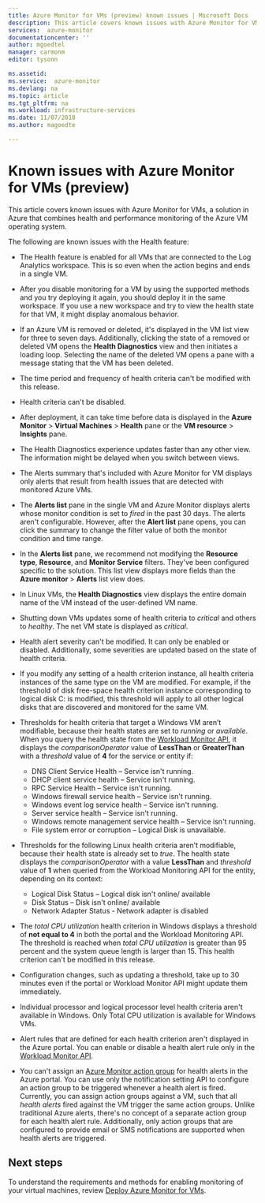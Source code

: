 ```yaml
---
title: Azure Monitor for VMs (preview) known issues | Microsoft Docs
description: This article covers known issues with Azure Monitor for VMs, a solution in Azure that combines health and performance monitoring of the Azure VM operating system. Azure Monitor for VMs also automatically discovers application components and dependencies with other resources and maps the communication between them.
services:  azure-monitor
documentationcenter: ''
author: mgoedtel
manager: carmonm
editor: tysonn

ms.assetid: 
ms.service:  azure-monitor
ms.devlang: na
ms.topic: article
ms.tgt_pltfrm: na
ms.workload: infrastructure-services
ms.date: 11/07/2018
ms.author: magoedte

---
```


# Known issues with Azure Monitor for VMs (preview)

This article covers known issues with Azure Monitor for VMs, a solution in Azure that combines health and performance monitoring of the Azure VM operating system. 

The following are known issues with the Health feature:

- The Health feature is enabled for all VMs that are connected to the Log Analytics workspace. This is so even when the action begins and ends in a single VM.
- After you disable monitoring for a VM by using the supported methods and you try deploying it again, you should deploy it in the same workspace. If you use a new workspace and try to view the health state for that VM, it might display anomalous behavior.
- If an Azure VM is removed or deleted, it's displayed in the VM list view for three to seven days. Additionally, clicking the state of a removed or deleted VM opens the **Health Diagnostics** view and then initiates a loading loop. Selecting the name of the deleted VM opens a pane with a message stating that the VM has been deleted.
- The time period and frequency of health criteria can't be modified with this release. 
- Health criteria can't be disabled. 
- After deployment, it can take time before data is displayed in the **Azure Monitor** > **Virtual Machines** > **Health** pane or the **VM resource** > **Insights** pane.
- The Health Diagnostics experience updates faster than any other view. The information might be delayed when you switch between views. 
- The Alerts summary that's included with Azure Monitor for VM displays only alerts that result from health issues that are detected with monitored Azure VMs.
- The **Alerts list** pane in the single VM and Azure Monitor displays alerts whose monitor condition is set to *fired* in the past 30 days. The alerts aren't configurable. However, after the **Alert list** pane opens, you can click the summary to change the filter value of both the monitor condition and time range.
- In the **Alerts list** pane, we recommend not modifying the **Resource type**, **Resource**, and **Monitor Service** filters. They've been configured specific to the solution. This list view displays more fields than the **Azure monitor** > **Alerts** list view does.   
- In Linux VMs, the **Health Diagnostics** view displays the entire domain name of the VM instead of the user-defined VM name.
- Shutting down VMs updates some of health criteria to *critical* and others to *healthy*. The net VM state is displayed as *critical*.
- Health alert severity can't be modified. It can only be enabled or disabled. Additionally, some severities are updated based on the state of health criteria.
- If you modify any setting of a health criterion instance, all health criteria instances of the same type on the VM are modified. For example, if the threshold of disk free-space health criterion instance corresponding to logical disk C: is modified, this threshold will apply to all other logical disks that are discovered and monitored for the same VM.  
- Thresholds for health criteria that target a Windows VM aren’t modifiable, because their health states are set to *running* or *available*. When you query the health state from the [Workload Monitor API](https://github.com/Azure/azure-rest-api-specs/tree/master/specification/workloadmonitor/resource-manager), it displays the *comparisonOperator* value of **LessThan** or **GreaterThan** with a *threshold* value of **4** for the service or entity if:
   - DNS Client Service Health – Service isn't running. 
   - DHCP client service health – Service isn't running. 
   - RPC Service Health – Service isn't running. 
   - Windows firewall service health – Service isn't running.
   - Windows event log service health – Service isn't running. 
   - Server service health – Service isn't running. 
   - Windows remote management service health – Service isn't running. 
   - File system error or corruption – Logical Disk is unavailable.

- Thresholds for the following Linux health criteria aren’t modifiable, because their health state is already set to *true*. The health state displays the *comparisonOperator* with a value **LessThan** and *threshold* value of **1** when queried from the Workload Monitoring API for the entity, depending on its context:
   - Logical Disk Status – Logical disk isn't online/ available
   - Disk Status – Disk isn't online/ available
   - Network Adapter Status -  Network adapter is disabled  

- The *total CPU utilization* health criterion in Windows displays a threshold of **not equal to 4** in both the portal and the Workload Monitoring API. The threshold is reached when *total CPU utilization* is greater than 95 percent and the system queue length is larger than 15. This health criterion can't be modified in this release. 
- Configuration changes, such as updating a threshold, take up to 30 minutes even if the portal or Workload Monitor API might update them immediately. 
- Individual processor and logical processor level health criteria aren't available in Windows. Only Total CPU utilization is available for Windows VMs. 
- Alert rules that are defined for each health criterion aren't displayed in the Azure portal. You can enable or disable a health alert rule only in the [Workload Monitor API](https://github.com/Azure/azure-rest-api-specs/tree/master/specification/workloadmonitor/resource-manager). 
- You can't assign an [Azure Monitor action group](../../monitoring-and-diagnostics/monitoring-action-groups.md) for health alerts in the Azure portal. You can use only the notification setting API to configure an action group to be triggered whenever a health alert is fired. Currently, you can assign action groups against a VM, such that all *health alerts* fired against the VM trigger the same action groups. Unlike traditional Azure alerts, there's no concept of a separate action group for each health alert rule. Additionally, only action groups that are configured to provide email or SMS notifications are supported when health alerts are triggered. 

## Next steps
To understand the requirements and methods for enabling monitoring of your virtual machines, review [Deploy Azure Monitor for VMs](vminsights-onboard.md).